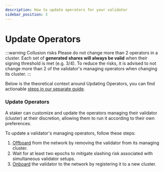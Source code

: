 ```yaml
---
description: How to update operators for your validator
sidebar_position: 3
---
```


# Update Operators

:::warning Collusion risks
Please do not change more than 2 operators in a cluster. Each set of **generated shares will always be valid** when their signing threshold is met (e.g. 3/4). To reduce the risks, it is advised to not change more than 2 of the validator's managing operators when changing its cluster.
:::

Below is the theoretical context around Updating Operators, you can find actionable [steps in our separate guide](../cluster-management/update-operators.md).

### Update Operators

A staker can customize and update the operators managing their validator (cluster) at their discretion, allowing them to run it according to their own preferences.

To update a validator's managing operators, follow these steps:

1. [Offboard](validator-offboarding.md) from the network by removing the validator from its managing cluster.
2. Wait for at least two epochs to mitigate slashing risk associated with simultaneous validator setups.
3. [Onboard](validator-onboarding.md) the validator to the network by registering it to a new cluster.
